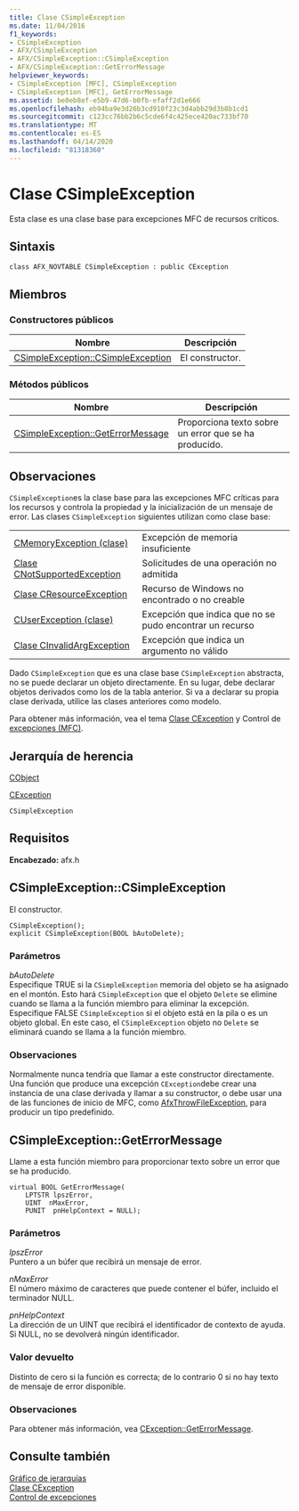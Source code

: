 ```yaml
---
title: Clase CSimpleException
ms.date: 11/04/2016
f1_keywords:
- CSimpleException
- AFX/CSimpleException
- AFX/CSimpleException::CSimpleException
- AFX/CSimpleException::GetErrorMessage
helpviewer_keywords:
- CSimpleException [MFC], CSimpleException
- CSimpleException [MFC], GetErrorMessage
ms.assetid: be0eb8ef-e5b9-47d6-b0fb-efaff2d1e666
ms.openlocfilehash: eb94ba9e3d26b3cd910f23c3d4abb29d3b8b1cd1
ms.sourcegitcommit: c123cc76bb2b6c5cde6f4c425ece420ac733bf70
ms.translationtype: MT
ms.contentlocale: es-ES
ms.lasthandoff: 04/14/2020
ms.locfileid: "81318360"
---
```

# <a name="csimpleexception-class"></a>Clase CSimpleException

Esta clase es una clase base para excepciones MFC de recursos críticos.

## <a name="syntax"></a>Sintaxis

```
class AFX_NOVTABLE CSimpleException : public CException
```

## <a name="members"></a>Miembros

### <a name="public-constructors"></a>Constructores públicos

|Nombre|Descripción|
|----------|-----------------|
|[CSimpleException::CSimpleException](#csimpleexception)|El constructor.|

### <a name="public-methods"></a>Métodos públicos

|Nombre|Descripción|
|----------|-----------------|
|[CSimpleException::GetErrorMessage](#geterrormessage)|Proporciona texto sobre un error que se ha producido.|

## <a name="remarks"></a>Observaciones

`CSimpleException`es la clase base para las excepciones MFC críticas para los recursos y controla la propiedad y la inicialización de un mensaje de error. Las clases `CSimpleException` siguientes utilizan como clase base:

|||
|-|-|
|[CMemoryException (clase)](../../mfc/reference/cmemoryexception-class.md)|Excepción de memoria insuficiente|
|[Clase CNotSupportedException](../../mfc/reference/cnotsupportedexception-class.md)|Solicitudes de una operación no admitida|
|[Clase CResourceException](../../mfc/reference/cresourceexception-class.md)|Recurso de Windows no encontrado o no creable|
|[CUserException (clase)](../../mfc/reference/cuserexception-class.md)|Excepción que indica que no se pudo encontrar un recurso|
|[Clase CInvalidArgException](../../mfc/reference/cinvalidargexception-class.md)|Excepción que indica un argumento no válido|

Dado `CSimpleException` que es una clase base `CSimpleException` abstracta, no se puede declarar un objeto directamente. En su lugar, debe declarar objetos derivados como los de la tabla anterior. Si va a declarar su propia clase derivada, utilice las clases anteriores como modelo.

Para obtener más información, vea el tema [Clase CException](../../mfc/reference/cexception-class.md) y Control de [excepciones (MFC)](../../mfc/exception-handling-in-mfc.md).

## <a name="inheritance-hierarchy"></a>Jerarquía de herencia

[CObject](../../mfc/reference/cobject-class.md)

[CException](../../mfc/reference/cexception-class.md)

`CSimpleException`

## <a name="requirements"></a>Requisitos

**Encabezado:** afx.h

## <a name="csimpleexceptioncsimpleexception"></a><a name="csimpleexception"></a>CSimpleException::CSimpleException

El constructor.

```
CSimpleException();
explicit CSimpleException(BOOL bAutoDelete);
```

### <a name="parameters"></a>Parámetros

*bAutoDelete*<br/>
Especifique TRUE si la `CSimpleException` memoria del objeto se ha asignado en el montón. Esto hará `CSimpleException` que el objeto `Delete` se elimine cuando se llama a la función miembro para eliminar la excepción. Especifique FALSE `CSimpleException` si el objeto está en la pila o es un objeto global. En este caso, el `CSimpleException` objeto no `Delete` se eliminará cuando se llama a la función miembro.

### <a name="remarks"></a>Observaciones

Normalmente nunca tendría que llamar a este constructor directamente. Una función que produce una excepción `CException`debe crear una instancia de una clase derivada y llamar a su constructor, o debe usar una de las funciones de inicio de MFC, como [AfxThrowFileException](exception-processing.md#afxthrowfileexception), para producir un tipo predefinido.

## <a name="csimpleexceptiongeterrormessage"></a><a name="geterrormessage"></a>CSimpleException::GetErrorMessage

Llame a esta función miembro para proporcionar texto sobre un error que se ha producido.

```
virtual BOOL GetErrorMessage(
    LPTSTR lpszError,
    UINT  nMaxError,
    PUNIT  pnHelpContext = NULL);
```

### <a name="parameters"></a>Parámetros

*lpszError*<br/>
Puntero a un búfer que recibirá un mensaje de error.

*nMaxError*<br/>
El número máximo de caracteres que puede contener el búfer, incluido el terminador NULL.

*pnHelpContext*<br/>
La dirección de un UINT que recibirá el identificador de contexto de ayuda. Si NULL, no se devolverá ningún identificador.

### <a name="return-value"></a>Valor devuelto

Distinto de cero si la función es correcta; de lo contrario 0 si no hay texto de mensaje de error disponible.

### <a name="remarks"></a>Observaciones

Para obtener más información, vea [CException::GetErrorMessage](../../mfc/reference/cfileexception-class.md#geterrormessage).

## <a name="see-also"></a>Consulte también

[Gráfico de jerarquías](../../mfc/hierarchy-chart.md)<br/>
[Clase CException](../../mfc/reference/cexception-class.md)<br/>
[Control de excepciones](../../mfc/exception-handling-in-mfc.md)
